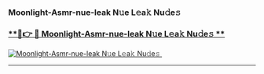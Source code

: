 ### Moonlight-Asmr-nue-leak N𝚞e L𝚎a𝚔 Nu𝚍e𝚜   

### [ **🔗👉 🔴 Moonlight-Asmr-nue-leak N𝚞e L𝚎a𝚔 Nu𝚍e𝚜 **](https://taap.it/xNRuk4)  

[![Moonlight-Asmr-nue-leak N𝚞e L𝚎a𝚔 Nu𝚍e𝚜 ](https://i.imgur.com/0qMVB7G.gif)](https://taap.it/xNRuk4)  

___  
